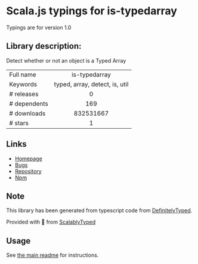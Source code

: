
# Scala.js typings for is-typedarray

Typings are for version 1.0

## Library description:
Detect whether or not an object is a Typed Array

|                    |                 |
| ------------------ | :-------------: |
| Full name          | is-typedarray |
| Keywords           | typed, array, detect, is, util |
| # releases         | 0 |
| # dependents       | 169 |
| # downloads        | 832531667 |
| # stars            | 1 |

## Links
- [Homepage](https://github.com/hughsk/is-typedarray)
- [Bugs](https://github.com/hughsk/is-typedarray/issues)
- [Repository](https://github.com/hughsk/is-typedarray)
- [Npm](https://www.npmjs.com/package/is-typedarray)
    


## Note
This library has been generated from typescript code from [DefinitelyTyped](https://definitelytyped.org).

Provided with :purple_heart: from [ScalablyTyped](https://github.com/oyvindberg/ScalablyTyped)

## Usage
See [the main readme](../../readme.md) for instructions.


